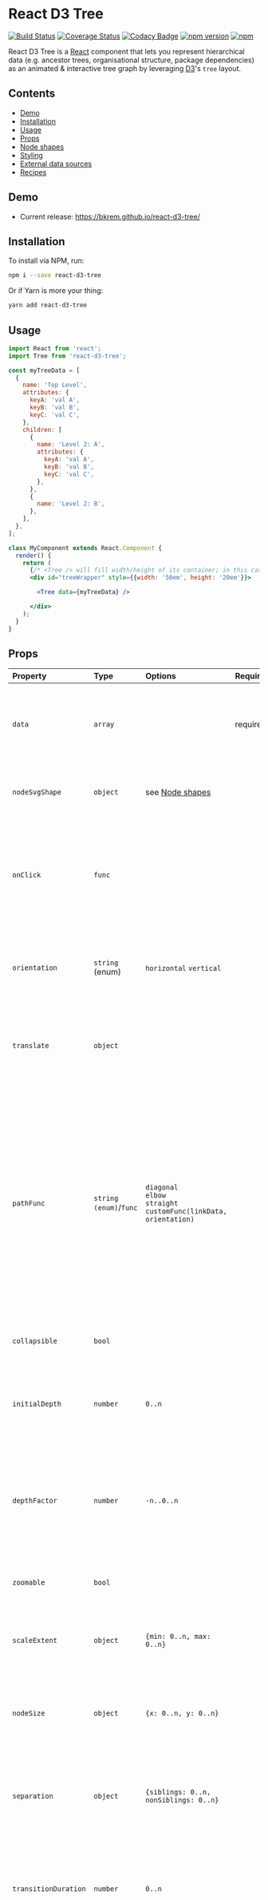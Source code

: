 # React D3 Tree
[![Build Status](https://travis-ci.org/bkrem/react-d3-tree.svg?branch=master)](https://travis-ci.org/bkrem/react-d3-tree)
[![Coverage Status](https://coveralls.io/repos/github/bkrem/react-d3-tree/badge.svg?branch=master)](https://coveralls.io/github/bkrem/react-d3-tree?branch=master)
[![Codacy Badge](https://api.codacy.com/project/badge/Grade/f9ed4796ee9c448dbcd80af2954cc0d1)](https://www.codacy.com/app/ben.kremer/react-d3-tree?utm_source=github.com&amp;utm_medium=referral&amp;utm_content=bkrem/react-d3-tree&amp;utm_campaign=Badge_Grade)
[![npm version](https://badge.fury.io/js/react-d3-tree.svg)](https://badge.fury.io/js/react-d3-tree)
[![npm](https://img.shields.io/npm/dm/react-d3-tree.svg)](https://www.npmjs.com/package/react-d3-tree)

React D3 Tree is a [React](http://facebook.github.io/react/) component that lets you represent hierarchical data (e.g. ancestor trees, organisational structure, package dependencies) as an animated & interactive tree graph by leveraging [D3](https://d3js.org/)'s `tree` layout.


## Contents
- [Demo](#demo)
- [Installation](#installation)
- [Usage](#usage)
- [Props](#props)
- [Node shapes](#node-shapes)
- [Styling](#styling)
- [External data sources](#external-data-sources)
- [Recipes](#recipes)


## Demo
- Current release: https://bkrem.github.io/react-d3-tree/


## Installation
To install via NPM, run:
```bash
npm i --save react-d3-tree
```

Or if Yarn is more your thing:
```bash
yarn add react-d3-tree
```


## Usage
```jsx
import React from 'react';
import Tree from 'react-d3-tree';

const myTreeData = [
  {
    name: 'Top Level',
    attributes: {
      keyA: 'val A',
      keyB: 'val B',
      keyC: 'val C',
    },
    children: [
      {
        name: 'Level 2: A',
        attributes: {
          keyA: 'val A',
          keyB: 'val B',
          keyC: 'val C',
        },
      },
      {
        name: 'Level 2: B',
      },
    ],
  },
];

class MyComponent extends React.Component {
  render() {
    return (
      {/* <Tree /> will fill width/height of its container; in this case `#treeWrapper` */}
      <div id="treeWrapper" style={{width: '50em', height: '20em'}}>

        <Tree data={myTreeData} />

      </div>
    );
  }
}
```


## Props
| Property                | Type                   | Options                                                                       | Required? | Default                                 | Description                                                                                                                                                                                                                                                                                                                                     |
|:------------------------|:-----------------------|:------------------------------------------------------------------------------|:----------|:----------------------------------------|:------------------------------------------------------------------------------------------------------------------------------------------------------------------------------------------------------------------------------------------------------------------------------------------------------------------------------------------------|
| `data`                  | `array`                |                                                                               | required  | `undefined`                             | Single-element array containing hierarchical object (see `myTreeData` above). <br /> Contains (at least) `name` and `parent` keys.                                                                                                                                                                                                              |
| `nodeSvgShape`          | `object`               | see [Node shapes](#node-shapes)                                               |           | `{shape: 'circle', shapeProps: r: 10}`  | Sets a specific SVG shape element + shapeProps to be used for each node.                                                                                                                                                                                                                                                                        |
| `onClick`               | `func`                 |                                                                               |           | `undefined`                             | Callback function to be called whenever a node is clicked. <br /><br /> The clicked node's data object is passed to the callback function as the first parameter.                                                                                                                                                                               |
| `orientation`           | `string` (enum)        | `horizontal` `vertical`                                                       |           | `horizontal`                            | `horizontal` - Tree expands left-to-right. <br /><br /> `vertical` - Tree expands top-to-bottom.                                                                                                                                                                                                                                                |
| `translate`             | `object`               |                                                                               |           | `{x: 0, y: 0}`                          | Translates the graph along the x/y axis by the specified amount of pixels (avoids the graph being stuck in the top left canvas corner).                                                                                                                                                                                                         |
| `pathFunc`              | `string (enum)`/`func` | `diagonal`<br/>`elbow`<br/>`straight`<br/>`customFunc(linkData, orientation)` |           | `diagonal`                              | `diagonal` - Smooth, curved edges between parent-child nodes. <br /><br /> `elbow` - Sharp edges at right angles between parent-child nodes.  <br /><br /> `straight` - Straight lines between parent-child nodes. <br /><br /> `customFunc` - Custom draw function that accepts `linkData` as its first param and `orientation` as its second. |
| `collapsible`           | `bool`                 |                                                                               |           | `true`                                  | Toggles ability to collapse/expand the tree's nodes by clicking them.                                                                                                                                                                                                                                                                           |
| `initialDepth`          | `number`               | `0..n`                                                                        |           | `undefined`                             | Sets the maximum node depth to which the tree is expanded on its initial render. <br /> Tree renders to full depth if prop is omitted.                                                                                                                                                                                                          |
| `depthFactor`           | `number`               | `-n..0..n`                                                                    |           | `undefined`                             | Ensures the tree takes up a fixed amount of space (`node.y = node.depth * depthFactor`), regardless of tree depth. <br /> **TIP**: Negative values invert the tree's direction.                                                                                                                                                                 |
| `zoomable`              | `bool`                 |                                                                               |           | `true`                                  | Toggles ability to zoom in/out on the Tree by scaling it according to `props.scaleExtent`.                                                                                                                                                                                                                                                      |
| `scaleExtent`           | `object`               | `{min: 0..n, max: 0..n}`                                                      |           | `{min: 0.1, max: 1}`                    | Sets the minimum/maximum extent to which the tree can be scaled if `props.zoomable` is true.                                                                                                                                                                                                                                                    |
| `nodeSize`              | `object`               | `{x: 0..n, y: 0..n}`                                                          |           | `{x: 140, y: 140}`                      | Sets a fixed size for each node. <br /><br /> This does not affect node circle sizes, circle sizes are handled by the `circleRadius` prop.                                                                                                                                                                                                      |
| `separation`            | `object`               | `{siblings: 0..n, nonSiblings: 0..n}`                                         |           | `{siblings: 1, nonSiblings: 2}`         | Sets separation between neighbouring nodes, differentiating between siblings (same parent) and non-siblings.                                                                                                                                                                                                                                    |
| `transitionDuration`    | `number`               | `0..n`                                                                        |           | `500`                                   | Sets the animation duration (in ms) of each expansion/collapse of a tree node. <br /><br /> Set this to `0` to deactivate animations completely.                                                                                                                                                                                                |
| `textLayout`            | `object`               | `{textAnchor: enum, x: -n..0..n, y: -n..0..n, transform: string}`                                |           | `{textAnchor: "start", x: 10, y: -10, transform: undefined }` | Configures the positioning of each node's text (name & attributes) relative to the node itself.<br/><br/>`textAnchor` enums mirror the [`text-anchor` spec](https://developer.mozilla.org/en-US/docs/Web/SVG/Attribute/text-anchor).<br/><br/>`x` & `y` accept integers denoting `px` values.<br/><br/> `transform` mirrors the [svg `transform` spec](https://developer.mozilla.org/en-US/docs/Web/SVG/Attribute/transform).                                                        |
| `styles`                | `object`               | see [Styling](#styling)                                                       |           | `Node`/`Link` CSS files                 | Overrides and/or enhances the tree's default styling.                                                                                                                                                                                                                                                                                           |
| `circleRadius` (legacy) | `number`               | `0..n`                                                                        |           | `undefined`                             | Sets the radius of each node's `<circle>` element.<br /><br /> **Will be deprecated in v2, please use `nodeSvgShape` instead.**                                                                                                                                                                                                                 |


## Node shapes
The `nodeSvgShape` prop allows specifying any [SVG shape primitive](https://developer.mozilla.org/en-US/docs/Web/SVG/Tutorial/Basic_Shapes) to describe how the tree's nodes should be shaped.

> Note: `nodeSvgShape` and `circleRadius` are mutually exclusive props. `nodeSvgShape` will be used unless the legacy `circleRadius` is specified.

For example, assuming we want to use squares instead of the default circles, we can do:
```js
const svgSquare = {
  shape: 'rect',
  shapeProps: {
    width: 20,
    height: 20,
    x: -10,
    y: -10,
  }
}

// ...

<Tree data={myTreeData} nodeSvgShape={svgSquare}>
```

### Overridable `shapeProps`
 `shapeProps` is currently merged with `node.circle`/`leafNode.circle` (see [Styling](#styling)).  

 This means any properties passed in `shapeProps` will be overridden by **properties with the same key** in the `node.circle`/`leafNode.circle` style props.  
This is to prevent breaking the legacy usage of `circleRadius` + styling via `node/leafNode` properties until it is deprecated fully in v2. 

**From v1.5.x onwards, it is therefore recommended to pass all node styling properties through `shapeProps`**.

## Styling
The tree's `styles` prop may be used to override any of the tree's default styling.
The following object shape is expected by `styles`:
```js
{
  links: <svgStyleObject>,
  nodes: {
    node: {
      circle: <svgStyleObject>,
      name: <svgStyleObject>,
      attributes: <svgStyleObject>,
    },
    leafNode: {
      circle: <svgStyleObject>,
      name: <svgStyleObject>,
      attributes: <svgStyleObject>,
    },
  },
}
```
where `<svgStyleObject>` is any object containing CSS-like properties that are compatible with an `<svg>` element's `style` attribute, for example:
```js
{
  stroke: 'blue',
  strokeWidth: 3,
}
```

For more information on the SVG `style` attribute, [check this out](https://developer.mozilla.org/en-US/docs/Web/SVG/Attribute/style).


## External data sources
Statically hosted JSON or CSV files can be used as data sources via the additional `treeUtil` module.

### Example

```jsx
import React from 'react';
import { Tree, treeUtil } from 'react-d3-tree';

const csvSource = 'https://raw.githubusercontent.com/bkrem/react-d3-tree/master/docs/examples/data/csv-example.csv';

constructor() {
  super();

  this.state = {
    data: undefined,
  };
}

componentWillMount() {
  treeUtil.parseCSV(csvSource)
  .then((data) => {
    this.setState({ data })
  })
  .catch((err) => console.error(err));
}

class MyComponent extends React.Component {
  render() {
    return (
      {/* <Tree /> will fill width/height of its container; in this case `#treeWrapper` */}
      <div id="treeWrapper" style={{width: '50em', height: '20em'}}>

        <Tree data={this.state.data} />

      </div>
    );
  }
}
```

For details regarding the `treeUtil` module, please check the module's [API docs](docs/util/util.md).  
For examples of each data type that can be parsed with `treeUtil`, please check the [data source examples](docs/examples/data).


## Recipes
* [Auto-centering inside `treeContainer`](https://codesandbox.io/s/vvz51w5n63)
